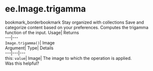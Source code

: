  
#  ee.Image.trigamma 
bookmark_borderbookmark Stay organized with collections  Save and categorize content based on your preferences.
Computes the trigamma function of the input. 
Usage| Returns  
---|---  
`Image.trigamma()`| Image  
Argument| Type| Details  
---|---|---  
this: `value`| Image| The image to which the operation is applied.  
Was this helpful?
